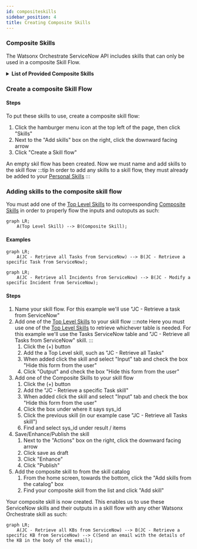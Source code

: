 ```yaml
---
id: compositeskills
sidebar_position: 4
title: Creating Composite Skills
---
```


### Composite Skills
The Watsonx Orchestrate ServiceNow API includes skills that can only be used in a composite Skill Flow.

<details>
<summary><b>List of Provided Composite Skills</b></summary>

##### Composite Skill - Retrieve a Task record in ServiceNow

##### Composite Skill - Retrieve a specific KB in ServiceNow

##### Composite Skill - Retrieve a Incident record in ServiceNow

##### Composite Skill - Modify a specific Task in ServiceNow

##### Composite Skill - Modify a specific Incident in ServiceNow

See [Provided Composite Skills](/servicenow/GettingStarted/skills#composite-skills)

</details>

### Create a composite Skill Flow
#### Steps
To put these skills to use, create a composite skill flow:
1. Click the hamburger menu icon at the top left of the page, then click "Skills"
2. Next to the "Add skills" box on the right, click the downward facing arrow
3. Click "Create a Skill flow"

An empty skil flow has been created. Now we must name and add skills to the skill flow
:::tip
In order to add any skills to a skill flow, they must already be added to your [Personal Skills](addingskills)
:::

### Adding skills to the composite skill flow
You must add one of the [Top Level Skills](/servicenow/GettingStarted/skills#top-level-skills) to its correesponding [Composite Skills](/servicenow/GettingStarted/skills/#composite-skills) in order to properly flow the inputs and outoputs as such:

```mermaid
graph LR;
    A(Top Level Skill) --> B(Composite Skill);
```
#### Examples
```mermaid
graph LR;
    A(JC - Retrieve all Tasks from ServiceNow) --> B(JC - Retrieve a specific Task from ServiceNow);
```
```mermaid
graph LR;
    A(JC - Retrieve all Incidents from ServiceNow) --> B(JC - Modify a specific Incident from ServiceNow);
```

#### Steps
1. Name your skill flow. For this example we'll use "JC - Retrieve a task from ServiceNow"
2. Add one of the [Top Level Skills](/servicenow/GettingStarted/skills#top-level-skills) to your skill flow
    :::note
    Here you must use one of the [Top Level Skills](/servicenow/GettingStarted/skills#top-level-skills) to retrieve whichever table is needed. For this example we'll use the Tasks ServiceNow table and "JC - Retrieve all Tasks from ServiceNow" skill.
    :::
    1. Click the (+) button
    2. Add the a Top Level skill, such as "JC - Retrieve all Tasks" 
    3. When added click the skill and select "Input" tab and check the box "Hide this form from the user"
    4. Click "Output" and check the box "Hide this form from the user"
3. Add one of the Composite Skills to your skill flow
    1. Click the (+) button
    2. Add the "JC - Retrieve a specific Task skill"
    3. When added click the skill and select "Input" tab and check the box "Hide this form from the user"
    4. Click the box under where it says sys_id
    5. Click the previous skill (in our example case "JC - Retrieve all Tasks skill")
    6. Find and select sys_id under result / items
4. Save/Enhance/Publish the skill
    1. Next to the "Actions" box on the right, click the downward facing arrow
    2. Click save as draft
    3. Click "Enhance"
    4. Click "Publish"
5. Add the composite skill to from the skill catalog
    1. From the home screen, towards the bottom, click the "Add skills from the catalog" box
    2. Find your composite skill from the list and click "Add skill"

Your composite skill is now created. This enables us to use these ServiceNow skills and their outputs in a skill flow with any other Watsonx Orchestrate skill as such:
```mermaid
graph LR;
    A(JC - Retrieve all KBs from ServiceNow) --> B(JC - Retrieve a specific KB from ServiceNow) --> C(Send an email with the details of the KB in the body of the email);
```